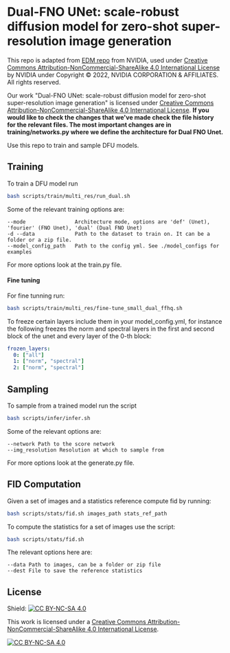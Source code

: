 # Dual-FNO UNet: scale-robust diffusion model for zero-shot super-resolution image generation

This repo is adapted from [EDM repo](https://github.com/NVlabs/edm) from NVIDIA, used under [Creative Commons Attribution-NonCommercial-ShareAlike 4.0 International License](https://creativecommons.org/licenses/by-nc-sa/4.0/) by NVIDIA under Copyright © 2022, NVIDIA CORPORATION & AFFILIATES. All rights reserved.

Our work "Dual-FNO UNet: scale-robust diffusion model for zero-shot super-resolution image generation" is licensed under [Creative Commons Attribution-NonCommercial-ShareAlike 4.0 International License](https://creativecommons.org/licenses/by-nc-sa/4.0/). **If you would like to check the changes that we've made check the file history for the relevant files. The most important changes are in training/networks.py where we define the architecture for Dual FNO Unet.**

Use this repo to train and sample DFU models. 

## Training
To train a DFU model run
```bash
bash scripts/train/multi_res/run_dual.sh
```
Some of the relevant training options are:
```
--mode                Architecture mode, options are 'def' (Unet), 'fourier' (FNO Unet), 'dual' (Dual FNO Unet)
-d --data             Path to the dataset to train on. It can be a folder or a zip file. 
--model_config_path   Path to the config yml. See ./model_configs for examples
```

For more options look at the train.py file. 

#### Fine tuning

For fine tunning run:
```bash
bash scripts/train/multi_res/fine-tune_small_dual_ffhq.sh
```
To freeze certain layers include them in your model_config.yml, for instance the following freezes the norm and spectral layers in the first and second block of the unet and every layer of the 0-th block:

```yml
frozen_layers:
  0: ["all"]
  1: ["norm", "spectral"]
  2: ["norm", "spectral"]
```

## Sampling
To sample from a trained model run the script
```bash
bash scripts/infer/infer.sh
```
Some of the relevant options are: 
```
--network Path to the score network
--img_resolution Resolution at which to sample from
```

For more options look at the generate.py file. 


## FID Computation
Given a set of images and a statistics reference compute fid by running: 

```bash
bash scripts/stats/fid.sh images_path stats_ref_path
```

To compute the statistics for a set of images use the script:

```bash
bash scripts/stats/fid.sh 
```

The relevant options here are:
```
--data Path to images, can be a folder or zip file
--dest File to save the reference statistics
```
## License

Shield: [![CC BY-NC-SA 4.0][cc-by-nc-sa-shield]][cc-by-nc-sa]

This work is licensed under a
[Creative Commons Attribution-NonCommercial-ShareAlike 4.0 International License][cc-by-nc-sa].

[![CC BY-NC-SA 4.0][cc-by-nc-sa-image]][cc-by-nc-sa]

[cc-by-nc-sa]: http://creativecommons.org/licenses/by-nc-sa/4.0/
[cc-by-nc-sa-image]: https://licensebuttons.net/l/by-nc-sa/4.0/88x31.png
[cc-by-nc-sa-shield]: https://img.shields.io/badge/License-CC%20BY--NC--SA%204.0-lightgrey.svg